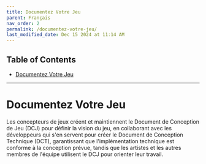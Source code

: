 ```yaml
---
title: Documentez Votre Jeu
parent: Français
nav_order: 2  
permalink: /documentez-votre-jeu/  
last_modified_date: Dec 15 2024 at 11:14 AM  
---
```


## Table of Contents
- [Documentez Votre Jeu](#documentez-votre-jeu)

---

# Documentez Votre Jeu

Les concepteurs de jeux créent et maintiennent le Document de Conception de Jeu (DCJ) pour définir la vision du jeu, en collaborant avec les développeurs qui s'en servent pour créer le Document de Conception Technique (DCT), garantissant que l'implémentation technique est conforme à la conception prévue, tandis que les artistes et les autres membres de l'équipe utilisent le DCJ pour orienter leur travail.